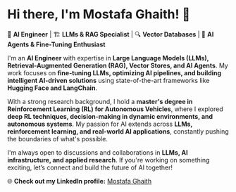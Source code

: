 # Hi there, I'm Mostafa Ghaith! 👋  

🤖 **AI Engineer** | 🏗️ **LLMs & RAG Specialist** | 🔍 **Vector Databases** | 🚀 **AI Agents & Fine-Tuning Enthusiast**  

I'm an **AI Engineer** with expertise in **Large Language Models (LLMs), Retrieval-Augmented Generation (RAG), Vector Stores, and AI Agents**. My work focuses on **fine-tuning LLMs, optimizing AI pipelines, and building intelligent AI-driven solutions** using state-of-the-art frameworks like **Hugging Face and LangChain**.  

With a strong research background, I hold a **master's degree in Reinforcement Learning (RL) for Autonomous Vehicles**, where I explored **deep RL techniques, decision-making in dynamic environments, and autonomous systems**. My passion for AI extends across **LLMs, reinforcement learning, and real-world AI applications**, constantly pushing the boundaries of what's possible.  

I'm always open to discussions and collaborations in **LLMs, AI infrastructure, and applied research**. If you're working on something exciting, let’s connect and build the future of AI together!  

🌐 **Check out my LinkedIn profile:** [Mostafa Ghaith](https://linkedin.com/in/mostafa-ghaith/)  
